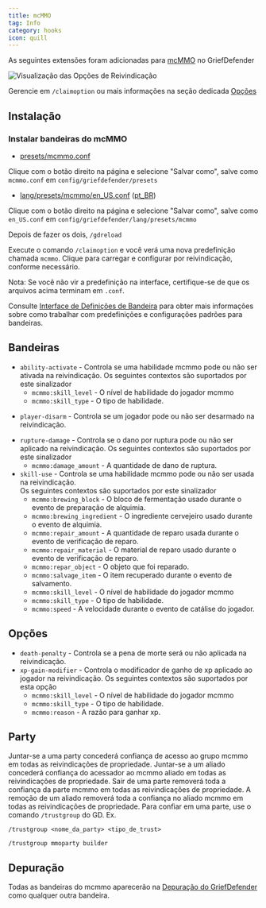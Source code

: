 ```yaml
---
title: mcMMO
tag: Info
category: hooks
icon: quill
---
```


As seguintes extensões foram adicionadas para [mcMMO](https://mcmmo.org/#home) no GriefDefender

![Visualização das Opções de Reivindicação](https://i.imgur.com/d38LRkv.gif)

Gerencie em `/claimoption` ou mais informações na seção dedicada [Opções](/br/wiki/basic/Options.html)  

## Instalação

### Instalar bandeiras do mcMMO  

* [presets/mcmmo.conf](https://raw.githubusercontent.com/bloodmc/GriefDefenderDefinitions/master/mcMMO/presets/mcmmo.conf)

Clique com o botão direito na página e selecione "Salvar como", salve como `mcmmo.conf` em `config/griefdefender/presets`

* [lang/presets/mcmmo/en_US.conf](https://raw.githubusercontent.com/bloodmc/GriefDefenderDefinitions/master/mcMMO/lang/presets/mcmmo/en_US.conf) ([pt_BR](https://raw.githubusercontent.com/bloodmc/GriefDefenderDefinitions/master/mcMMO/lang/presets/mcmmo/pt_BR.conf))

Clique com o botão direito na página e selecione "Salvar como", salve como `en_US.conf` em `config/griefdefender/lang/presets/mcmmo`    

Depois de fazer os dois, `/gdreload`  

Execute o comando `/claimoption` e você verá uma nova predefinição chamada `mcmmo`. Clique para carregar e configurar por reivindicação, conforme necessário.  

Nota: Se você não vir a predefinição na interface, certifique-se de que os arquivos acima terminam em `.conf`.  

Consulte [Interface de Definições de Bandeira](/br/wiki/basic/Flag-Definitions-GUI.html) para obter mais informações sobre como trabalhar com predefinições e configurações padrões para bandeiras.  

## Bandeiras

- `ability-activate` - Controla se uma habilidade mcmmo pode ou não ser ativada na reivindicação.
Os seguintes contextos são suportados por este sinalizador
    - `mcmmo:skill_level` - O nível de habilidade do jogador mcmmo
    - `mcmmo:skill_type` - O tipo de habilidade.
* `player-disarm` - Controla se um jogador pode ou não ser desarmado na reivindicação.
- `rupture-damage` - Controla se o dano por ruptura pode ou não ser aplicado na reivindicação.
Os seguintes contextos são suportados por este sinalizador
    - `mcmmo:damage_amount` - A quantidade de dano de ruptura.
- `skill-use` - Controla se uma habilidade mcmmo pode ou não ser usada na reivindicação.  
Os seguintes contextos são suportados por este sinalizador
    - `mcmmo:brewing_block` - O bloco de fermentação usado durante o evento de preparação de alquimia.
    - `mcmmo:brewing_ingredient` - O ingrediente cervejeiro usado durante o evento de alquimia.
    - `mcmmo:repair_amount` - A quantidade de reparo usada durante o evento de verificação de reparo.
    - `mcmmo:repair_material` - O material de reparo usado durante o evento de verificação de reparo.
    - `mcmmo:repar_object` - O objeto que foi reparado.
    - `mcmmo:salvage_item` - O item recuperado durante o evento de salvamento.
    - `mcmmo:skill_level` - O nível de habilidade do jogador mcmmo
    - `mcmmo:skill_type` - O tipo de habilidade.
    - `mcmmo:speed` - A velocidade durante o evento de catálise do jogador.

## Opções

* `death-penalty` - Controla se a pena de morte será ou não aplicada na reivindicação.
* `xp-gain-modifier` - Controla o modificador de ganho de xp aplicado ao jogador na reivindicação.
Os seguintes contextos são suportados por esta opção
    - `mcmmo:skill_level` - O nível de habilidade do jogador mcmmo
    - `mcmmo:skill_type` - O tipo de habilidade.
    - `mcmmo:reason` - A razão para ganhar xp.

## Party

Juntar-se a uma party concederá confiança de acesso ao grupo mcmmo em todas as reivindicações de propriedade.
Juntar-se a um aliado concederá confiança do acessador ao mcmmo aliado em todas as reivindicações de propriedade.
Sair de uma parte removerá toda a confiança da parte mcmmo em todas as reivindicações de propriedade.
A remoção de um aliado removerá toda a confiança no aliado mcmmo em todas as reivindicações de propriedade.
Para confiar em uma parte, use o comando `/trustgroup` do GD.
Ex.

`/trustgroup <nome_da_party> <tipo_de_trust>`

`/trustgroup mmoparty builder`

## Depuração

Todas as bandeiras do mcmmo aparecerão na [Depuração do GriefDefender](/br/wiki/advanced/Debugging.html) como qualquer outra bandeira.
